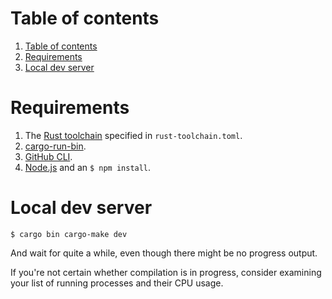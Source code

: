 <!-- TOC -->
# Table of contents

1. [Table of contents](#table-of-contents)
1. [Requirements](#requirements)
1. [Local dev server](#local-dev-server)
<!-- TOC -->

# Requirements

1. The [Rust toolchain](https://rust-lang.github.io/rustup/concepts/toolchains.html) specified in `rust-toolchain.toml`.
1. [cargo-run-bin](https://crates.io/crates/cargo-run-bin).
1. [GitHub CLI](https://cli.github.com/).
1. [Node.js](https://nodejs.org) and an `$ npm install`.

# Local dev server

```
$ cargo bin cargo-make dev
```

And wait for quite a while, even though there might be no progress output.

If you're not certain whether compilation is in progress, consider examining your list of running processes and their CPU usage.

